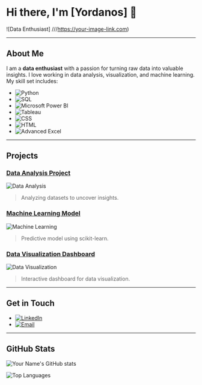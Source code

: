 
# Hi there, I'm [Yordanos] 👋

![Data Enthusiast]
///https://your-image-link.com)

---

## About Me

I am a **data enthusiast** with a passion for turning raw data into valuable insights. I love working in data analysis, visualization, and machine learning. My skill set includes:


- ![Python](https://img.shields.io/badge/Python-3776AB?style=for-the-badge&logo=python&logoColor=white)
- ![SQL](https://img.shields.io/badge/SQL-4479A1?style=for-the-badge&logo=postgresql&logoColor=white)
- ![Microsoft Power BI](https://img.shields.io/badge/Power%20BI-F2C811?style=for-the-badge&logo=power-bi&logoColor=black)
- ![Tableau](https://img.shields.io/badge/Tableau-E97627?style=for-the-badge&logo=tableau&logoColor=white)
- ![CSS](https://img.shields.io/badge/CSS-1572B6?style=for-the-badge&logo=css3&logoColor=white)
- ![HTML](https://img.shields.io/badge/HTML-E34F26?style=for-the-badge&logo=html5&logoColor=white)
- ![Advanced Excel](https://img.shields.io/badge/Excel-217346?style=for-the-badge&logo=microsoft-excel&logoColor=white)

---

## Projects

### [Data Analysis Project](https://github.com/yourusername/data-analysis-project)
![Data Analysis](https://your-image-link.com/data-analysis.png)
> Analyzing datasets to uncover insights.

### [Machine Learning Model](https://github.com/yourusername/machine-learning-model)
![Machine Learning](https://your-image-link.com/machine-learning.png)
> Predictive model using scikit-learn.

### [Data Visualization Dashboard](https://github.com/yourusername/data-visualization-dashboard)
![Data Visualization](https://your-image-link.com/data-visualization.png)
> Interactive dashboard for data visualization.

---

## Get in Touch

- [![LinkedIn](https://img.shields.io/badge/LinkedIn-Profile-blue)](https://www.linkedin.com/in/yourprofile)
- [![Email](https://img.shields.io/badge/Email-Contact%20Me-green)](mailto:youremail@example.com)

---

## GitHub Stats

![Your Name's GitHub stats](https://github-readme-stats.vercel.app/api?username=yourusername&show_icons=true&theme=radical)

![Top Languages](https://github-readme-stats.vercel.app/api/top-langs/?username=yourusername&layout=compact&theme=radical)

